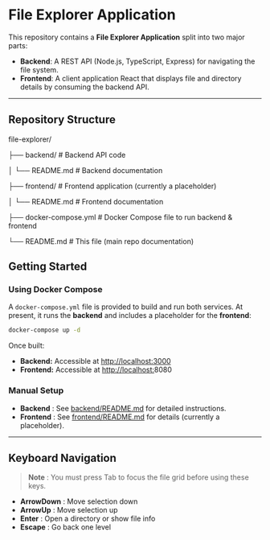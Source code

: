 
# File Explorer Application

This repository contains a **File Explorer Application** split into two major parts:

- **Backend**: A REST API (Node.js, TypeScript, Express) for navigating the file system.
- **Frontend**: A client application React that displays file and directory details by consuming the backend API.

---

## Repository Structure

file-explorer/

├── backend/               # Backend API code

│   └── README.md          # Backend documentation

├── frontend/              # Frontend application (currently a placeholder)

│   └── README.md          # Frontend documentation

├── docker-compose.yml      # Docker Compose file to run backend & frontend

└── README.md              # This file (main repo documentation)

## Getting Started

### Using Docker Compose

A `docker-compose.yml` file is provided to build and run both services. At present, it runs the **backend** and includes a placeholder for the **frontend**:

```bash
docker-compose up -d
```

Once built:

* **Backend:** Accessible at [http://localhost:3000](http://localhost:3000/)
* **Frontend:** Accessible at [http://localhost:](http://localhost:3000/)8080

### Manual Setup

* **Backend** : See [backend/README.md](https://chatgpt.com/c/backend/README.md) for detailed instructions.
* **Frontend** : See [frontend/README.md](https://chatgpt.com/c/frontend/README.md) for details (currently a placeholder).

---

## Keyboard Navigation

> **Note** : You must press Tab to focus the file grid before using these keys.

* **ArrowDown** : Move selection down
* **ArrowUp** : Move selection up
* **Enter** : Open a directory or show file info
* **Escape** : Go back one level

